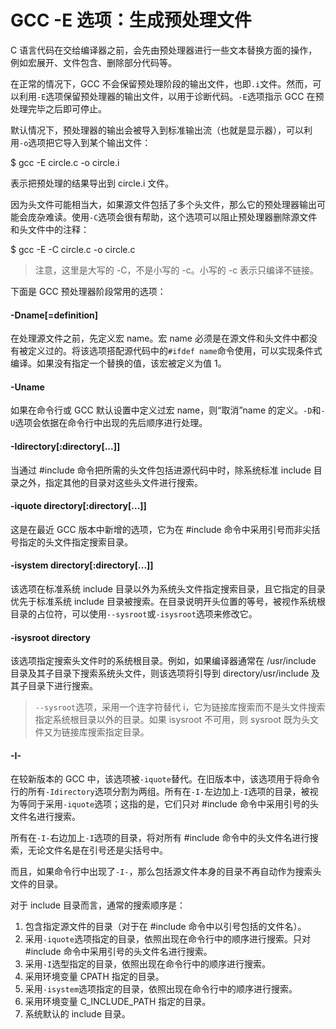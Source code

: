 # GCC -E 选项：生成预处理文件

C 语言代码在交给编译器之前，会先由预处理器进行一些文本替换方面的操作，例如宏展开、文件包含、删除部分代码等。

在正常的情况下，GCC 不会保留预处理阶段的输出文件，也即`.i`文件。然而，可以利用`-E`选项保留预处理器的输出文件，以用于诊断代码。`-E`选项指示 GCC 在预处理完毕之后即可停止。

默认情况下，预处理器的输出会被导入到标准输出流（也就是显示器），可以利用`-o`选项把它导入到某个输出文件：

$ gcc -E circle.c -o circle.i

表示把预处理的结果导出到 circle.i 文件。

因为头文件可能相当大，如果源文件包括了多个头文件，那么它的预处理器输出可能会庞杂难读。使用`-C`选项会很有帮助，这个选项可以阻止预处理器删除源文件和头文件中的注释：

$ gcc -E -C circle.c -o circle.c

> 注意，这里是大写的 -C，不是小写的 -c。小写的 -c 表示只编译不链接。

下面是 GCC 预处理器阶段常用的选项：

#### -Dname[=definition]

在处理源文件之前，先定义宏 name。宏 name 必须是在源文件和头文件中都没有被定义过的。将该选项搭配源代码中的`#ifdef name`命令使用，可以实现条件式编译。如果没有指定一个替换的值，该宏被定义为值 1。

#### -Uname

如果在命令行或 GCC 默认设置中定义过宏 name，则“取消”name 的定义。`-D`和`-U`选项会依据在命令行中出现的先后顺序进行处理。

#### -Idirectory[:directory[...]]

当通过 #include 命令把所需的头文件包括进源代码中时，除系统标准 include 目录之外，指定其他的目录对这些头文件进行搜索。

#### -iquote directory[:directory[...]]

这是在最近 GCC 版本中新增的选项，它为在 #include 命令中采用引号而非尖括号指定的头文件指定搜索目录。

#### -isystem directory[:directory[...]]

该选项在标准系统 include 目录以外为系统头文件指定搜索目录，且它指定的目录优先于标准系统 include 目录被搜索。在目录说明开头位置的等号，被视作系统根目录的占位符，可以使用`--sysroot`或`-isysroot`选项来修改它。

#### -isysroot directory

该选项指定搜索头文件时的系统根目录。例如，如果编译器通常在 /usr/include 目录及其子目录下搜索系统头文件，则该选项将引导到 directory/usr/include 及其子目录下进行搜索。

> `--sysroot`选项，采用一个连字符替代 i，它为链接库搜索而不是头文件搜索指定系统根目录以外的目录。如果 isysroot 不可用，则 sysroot 既为头文件又为链接库搜索指定目录。

#### -I-

在较新版本的 GCC 中，该选项被`-iquote`替代。在旧版本中，该选项用于将命令行的所有`-Idirectory`选项分割为两组。所有在`-I-`左边加上`-I`选项的目录，被视为等同于采用`-iquote`选项；这指的是，它们只对 #include 命令中采用引号的头文件名进行搜索。

所有在`-I-`右边加上`-I`选项的目录，将对所有 #include 命令中的头文件名进行搜索，无论文件名是在引号还是尖括号中。

而且，如果命令行中出现了`-I-`，那么包括源文件本身的目录不再自动作为搜索头文件的目录。

对于 include 目录而言，通常的搜索顺序是：

1.  包含指定源文件的目录（对于在 #include 命令中以引号包括的文件名）。
2.  采用`-iquote`选项指定的目录，依照出现在命令行中的顺序进行搜索。只对 #include 命令中采用引号的头文件名进行搜索。
3.  采用`-I`选型指定的目录，依照出现在命令行中的顺序进行搜索。
4.  采用环境变量 CPATH 指定的目录。
5.  采用`-isystem`选项指定的目录，依照出现在命令行中的顺序进行搜索。
6.  采用环境变量 C_INCLUDE_PATH 指定的目录。
7.  系统默认的 include 目录。